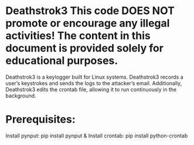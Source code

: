 # Deathstrok3                                                                                                                                           This code DOES NOT promote or encourage any illegal activities! The content in this document is provided solely for educational purposes.
Deathstrok3 is a keylogger built for Linux systems. Deathstrok3 records a user’s keystrokes and sends the logs to the attacker’s email. Additionally, Deathstrok3 edits the crontab file, allowing it to run continuously in the background.

# Prerequisites: 
Install pynput: pip install pynput &
Install crontab: pip install python-crontab
